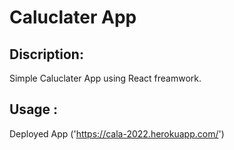 # Caluclater App

## Discription: 
Simple Caluclater App using React freamwork.

## Usage :
Deployed App ('https://cala-2022.herokuapp.com/')